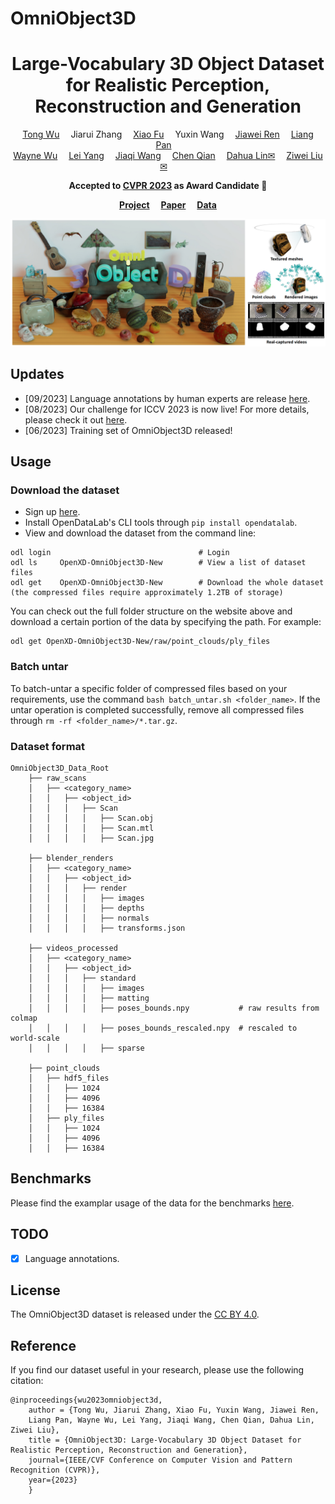 # OmniObject3D


<div align="center">

<h1> Large-Vocabulary 3D Object Dataset for Realistic Perception, Reconstruction and Generation
</h1>

<div>
    <a href='https://wutong16.github.io/' target='_blank'>Tong Wu</a>&emsp;
    Jiarui Zhang&emsp;
    <a href='https://fuxiao0719.github.io/' target='_blank'>Xiao Fu</a>&emsp;
    Yuxin Wang&emsp;
    <a href='https://jiawei-ren.github.io/' target='_blank'>Jiawei Ren</a>&emsp;
    <a href='https://scholar.google.com/citations?user=lSDISOcAAAAJ&hl=zh-CN' target='_blank'>Liang Pan</a>&emsp;<br>
    <a href='https://wywu.github.io/' target='_blank'>Wayne Wu</a>&emsp;
    <a href='https://scholar.google.com.hk/citations?user=jZH2IPYAAAAJ&hl=en' target='_blank'>Lei Yang</a>&emsp;
    <a href='https://myownskyw7.github.io/' target='_blank'>Jiaqi Wang</a>&emsp;
    <a href='https://scholar.google.com/citations?view_op=list_works&hl=zh-CN&hl=zh-CN&user=AerkT0YAAAAJ&sortby=pubdate' target='_blank'>Chen Qian</a>&emsp;
    <a href='https://scholar.google.com/citations?user=GMzzRRUAAAAJ&hl=zh-CN' target='_blank'>Dahua Lin&#9993</a>&emsp;
    <a href='https://liuziwei7.github.io/' target='_blank'>Ziwei Liu&#9993</a>&emsp;
</div>
    
<strong>Accepted to <a href='https://cvpr2023.thecvf.com/' target='_blank'>CVPR 2023</a> as Award Candidate </strong> :partying_face:

<strong><a href='https://omniobject3d.github.io/' target='_blank'>Project</a>&emsp;</strong>
<strong><a href='https://arxiv.org/abs/2301.07525' target='_blank'>Paper</a>&emsp;</strong>
<strong><a href='https://opendatalab.com/OpenXD-OmniObject3D-New/download' target='_blank'>Data</a></strong>
</div>

![colored_mesh (1)](assets/teaser.png)

## Updates
- [09/2023] Language annotations by human experts are release [here](https://drive.google.com/file/d/1R-kC3EdMZmwyaX0EkU7CvZK8VSVRPMaS/view?usp=drive_link).
- [08/2023] Our challenge for ICCV 2023 is now live! For more details, please check it out [here](https://omniobject3d.github.io/challenge.html).
- [06/2023] Training set of OmniObject3D released!
## Usage
### Download the dataset
- Sign up [here](https://opendatalab.com/OpenXD-OmniObject3D-New/download).
- Install OpenDataLab's CLI tools through `pip install opendatalab`.
- View and download the dataset from the command line:
```
odl login                                 # Login
odl ls     OpenXD-OmniObject3D-New        # View a list of dataset files
odl get    OpenXD-OmniObject3D-New        # Download the whole dataset (the compressed files require approximately 1.2TB of storage)
```
You can check out the full folder structure on the website above and download a certain portion of the data by specifying the path. For example:
```
odl get OpenXD-OmniObject3D-New/raw/point_clouds/ply_files
```

### Batch untar
To batch-untar a specific folder of compressed files based on your requirements, use the command `bash batch_untar.sh <folder_name>`. 
If the untar operation is completed successfully, remove all compressed files through `rm -rf <folder_name>/*.tar.gz`.

### Dataset format

```
OmniObject3D_Data_Root
    ├── raw_scans               
    │   ├── <category_name>
    │   │   ├── <object_id>
    │   │   │   ├── Scan
    │   │   │   │   ├── Scan.obj
    │   │   │   │   ├── Scan.mtl
    │   │   │   │   ├── Scan.jpg
    
    ├── blender_renders         
    │   ├── <category_name>
    │   │   ├── <object_id>
    │   │   │   ├── render
    │   │   │   │   ├── images
    │   │   │   │   ├── depths
    │   │   │   │   ├── normals
    │   │   │   │   ├── transforms.json    
    
    ├── videos_processed       
    │   ├── <category_name>
    │   │   ├── <object_id>
    │   │   │   ├── standard
    │   │   │   │   ├── images
    │   │   │   │   ├── matting
    │   │   │   │   ├── poses_bounds.npy           # raw results from colmap
    │   │   │   │   ├── poses_bounds_rescaled.npy  # rescaled to world-scale
    │   │   │   │   ├── sparse

    ├── point_clouds    
    │   ├── hdf5_files
    │   │   ├── 1024
    │   │   ├── 4096
    │   │   ├── 16384
    │   ├── ply_files
    │   │   ├── 1024
    │   │   ├── 4096
    │   │   ├── 16384
```
## Benchmarks
Please find the examplar usage of the data for the benchmarks [here](https://github.com/omniobject3d/OmniObject3D/tree/main/benchmarks/).

## TODO
- [x] Language annotations.

## License
The OmniObject3D dataset is released under the [CC BY 4.0](https://creativecommons.org/licenses/by/4.0/).

## Reference
If you find our dataset useful in your research, please use the following citation:
```
@inproceedings{wu2023omniobject3d,
    author = {Tong Wu, Jiarui Zhang, Xiao Fu, Yuxin Wang, Jiawei Ren, 
    Liang Pan, Wayne Wu, Lei Yang, Jiaqi Wang, Chen Qian, Dahua Lin, Ziwei Liu},
    title = {OmniObject3D: Large-Vocabulary 3D Object Dataset for Realistic Perception, Reconstruction and Generation},
    journal={IEEE/CVF Conference on Computer Vision and Pattern Recognition (CVPR)},
    year={2023}
    }
```
